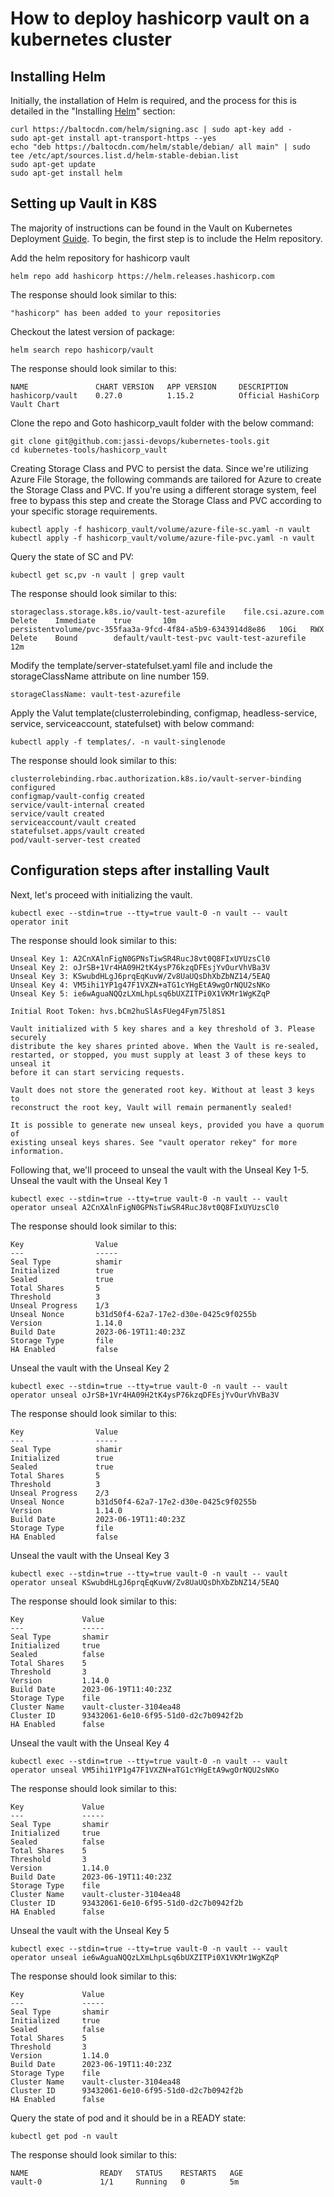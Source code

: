 # How to deploy hashicorp vault on a kubernetes cluster

## Installing Helm
Initially, the installation of Helm is required, and the process for this is detailed in the "Installing [Helm](https://helm.sh/docs/intro/install/#from-apt-debianubuntu)" section:
```
curl https://baltocdn.com/helm/signing.asc | sudo apt-key add -
sudo apt-get install apt-transport-https --yes
echo "deb https://baltocdn.com/helm/stable/debian/ all main" | sudo tee /etc/apt/sources.list.d/helm-stable-debian.list
sudo apt-get update
sudo apt-get install helm
```

## Setting up Vault in K8S

The majority of instructions can be found in the Vault on Kubernetes Deployment [Guide](https://developer.hashicorp.com/vault/tutorials/kubernetes/kubernetes-raft-deployment-guide). To begin, the first step is to include the Helm repository.

Add the helm repository for hashicorp vault
```
helm repo add hashicorp https://helm.releases.hashicorp.com
```
The response should look similar to this:
```
"hashicorp" has been added to your repositories
```
Checkout the latest version of package:
```
helm search repo hashicorp/vault
```
The response should look similar to this:
```
NAME               CHART VERSION   APP VERSION     DESCRIPTION
hashicorp/vault    0.27.0          1.15.2          Official HashiCorp Vault Chart
```
Clone the repo and Goto hashicorp_vault folder with the below command:
```
git clone git@github.com:jassi-devops/kubernetes-tools.git
cd kubernetes-tools/hashicorp_vault
```
Creating Storage Class and PVC to persist the data.
Since we're utilizing Azure File Storage, the following commands are tailored for Azure to create the Storage Class and PVC. If you're using a different storage system, feel free to bypass this step and create the Storage Class and PVC according to your specific storage requirements.

```
kubectl apply -f hashicorp_vault/volume/azure-file-sc.yaml -n vault
kubectl apply -f hashicorp_vault/volume/azure-file-pvc.yaml -n vault
```
Query the state of SC and PV:
```
kubectl get sc,pv -n vault | grep vault
```
The response should look similar to this:
```
storageclass.storage.k8s.io/vault-test-azurefile    file.csi.azure.com   Delete    Immediate    true       10m
persistentvolume/pvc-355faa3a-9fcd-4f84-a5b9-6343914d8e86   10Gi   RWX   Delete    Bound        default/vault-test-pvc vault-test-azurefile    12m
```
Modify the template/server-statefulset.yaml file and include the storageClassName attribute on line number 159.
```
storageClassName: vault-test-azurefile
```

Apply the Valut template(clusterrolebinding, configmap, headless-service, service, serviceaccount, statefulset) with below command:
```
kubectl apply -f templates/. -n vault-singlenode
```
The response should look similar to this:
```
clusterrolebinding.rbac.authorization.k8s.io/vault-server-binding configured
configmap/vault-config created
service/vault-internal created
service/vault created
serviceaccount/vault created
statefulset.apps/vault created
pod/vault-server-test created
```
## Configuration steps after installing Vault

Next, let's proceed with initializing the vault.
```
kubectl exec --stdin=true --tty=true vault-0 -n vault -- vault operator init
```
The response should look similar to this:
```
Unseal Key 1: A2CnXAlnFigN0GPNsTiwSR4RucJ8vt0Q8FIxUYUzsCl0
Unseal Key 2: oJrSB+1Vr4HA09H2tK4ysP76kzqDFEsjYvOurVhVBa3V
Unseal Key 3: KSwubdHLgJ6prqEqKuvW/Zv8UaUQsDhXbZbNZ14/5EAQ
Unseal Key 4: VM5ihi1YP1g47F1VXZN+aTG1cYHgEtA9wgOrNQU2sNKo
Unseal Key 5: ie6wAguaNQQzLXmLhpLsq6bUXZITPi0X1VKMr1WgKZqP

Initial Root Token: hvs.bCm2huSlAsFUeg4Fym75l8S1

Vault initialized with 5 key shares and a key threshold of 3. Please securely
distribute the key shares printed above. When the Vault is re-sealed,
restarted, or stopped, you must supply at least 3 of these keys to unseal it
before it can start servicing requests.

Vault does not store the generated root key. Without at least 3 keys to
reconstruct the root key, Vault will remain permanently sealed!

It is possible to generate new unseal keys, provided you have a quorum of
existing unseal keys shares. See "vault operator rekey" for more information.
```

Following that, we'll proceed to unseal the vault with the Unseal Key 1-5.
Unseal the vault with the Unseal Key 1
```
kubectl exec --stdin=true --tty=true vault-0 -n vault -- vault operator unseal A2CnXAlnFigN0GPNsTiwSR4RucJ8vt0Q8FIxUYUzsCl0
```
The response should look similar to this:

```
Key                Value
---                -----
Seal Type          shamir
Initialized        true
Sealed             true
Total Shares       5
Threshold          3
Unseal Progress    1/3
Unseal Nonce       b31d50f4-62a7-17e2-d30e-0425c9f0255b
Version            1.14.0
Build Date         2023-06-19T11:40:23Z
Storage Type       file
HA Enabled         false
```
Unseal the vault with the Unseal Key 2
```
kubectl exec --stdin=true --tty=true vault-0 -n vault -- vault operator unseal oJrSB+1Vr4HA09H2tK4ysP76kzqDFEsjYvOurVhVBa3V
```
The response should look similar to this:
```
Key                Value
---                -----                
Seal Type          shamir
Initialized        true
Sealed             true
Total Shares       5
Threshold          3
Unseal Progress    2/3
Unseal Nonce       b31d50f4-62a7-17e2-d30e-0425c9f0255b
Version            1.14.0
Build Date         2023-06-19T11:40:23Z
Storage Type       file
HA Enabled         false
```
Unseal the vault with the Unseal Key 3
```
kubectl exec --stdin=true --tty=true vault-0 -n vault -- vault operator unseal KSwubdHLgJ6prqEqKuvW/Zv8UaUQsDhXbZbNZ14/5EAQ
```
The response should look similar to this:
```
Key             Value
---             -----             
Seal Type       shamir
Initialized     true
Sealed          false
Total Shares    5
Threshold       3
Version         1.14.0
Build Date      2023-06-19T11:40:23Z
Storage Type    file
Cluster Name    vault-cluster-3104ea48
Cluster ID      93432061-6e10-6f95-51d0-d2c7b0942f2b
HA Enabled      false
```
Unseal the vault with the Unseal Key 4
```
kubectl exec --stdin=true --tty=true vault-0 -n vault -- vault operator unseal VM5ihi1YP1g47F1VXZN+aTG1cYHgEtA9wgOrNQU2sNKo
```
The response should look similar to this:
```
Key             Value
---             -----             
Seal Type       shamir
Initialized     true
Sealed          false
Total Shares    5
Threshold       3
Version         1.14.0
Build Date      2023-06-19T11:40:23Z
Storage Type    file
Cluster Name    vault-cluster-3104ea48
Cluster ID      93432061-6e10-6f95-51d0-d2c7b0942f2b
HA Enabled      false
```
Unseal the vault with the Unseal Key 5
```
kubectl exec --stdin=true --tty=true vault-0 -n vault -- vault operator unseal ie6wAguaNQQzLXmLhpLsq6bUXZITPi0X1VKMr1WgKZqP
```
The response should look similar to this:
```
Key             Value
---             -----               
Seal Type       shamir
Initialized     true
Sealed          false
Total Shares    5
Threshold       3
Version         1.14.0
Build Date      2023-06-19T11:40:23Z
Storage Type    file
Cluster Name    vault-cluster-3104ea48
Cluster ID      93432061-6e10-6f95-51d0-d2c7b0942f2b
HA Enabled      false
```

Query the state of pod and it should be in a READY state:
```
kubectl get pod -n vault
```
The response should look similar to this:
```
NAME                READY   STATUS    RESTARTS   AGE
vault-0             1/1     Running   0          5m
